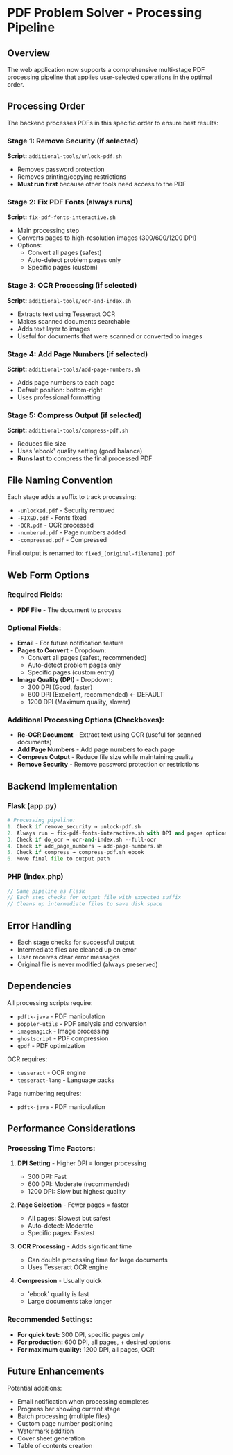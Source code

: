 # PDF Problem Solver - Processing Pipeline

## Overview

The web application now supports a comprehensive multi-stage PDF processing pipeline that applies user-selected operations in the optimal order.

## Processing Order

The backend processes PDFs in this specific order to ensure best results:

### Stage 1: Remove Security (if selected)
**Script:** `additional-tools/unlock-pdf.sh`
- Removes password protection
- Removes printing/copying restrictions
- **Must run first** because other tools need access to the PDF

### Stage 2: Fix PDF Fonts (always runs)
**Script:** `fix-pdf-fonts-interactive.sh`
- Main processing step
- Converts pages to high-resolution images (300/600/1200 DPI)
- Options:
  - Convert all pages (safest)
  - Auto-detect problem pages only
  - Specific pages (custom)

### Stage 3: OCR Processing (if selected)
**Script:** `additional-tools/ocr-and-index.sh`
- Extracts text using Tesseract OCR
- Makes scanned documents searchable
- Adds text layer to images
- Useful for documents that were scanned or converted to images

### Stage 4: Add Page Numbers (if selected)
**Script:** `additional-tools/add-page-numbers.sh`
- Adds page numbers to each page
- Default position: bottom-right
- Uses professional formatting

### Stage 5: Compress Output (if selected)
**Script:** `additional-tools/compress-pdf.sh`
- Reduces file size
- Uses 'ebook' quality setting (good balance)
- **Runs last** to compress the final processed PDF

## File Naming Convention

Each stage adds a suffix to track processing:
- `-unlocked.pdf` - Security removed
- `-FIXED.pdf` - Fonts fixed
- `-OCR.pdf` - OCR processed
- `-numbered.pdf` - Page numbers added
- `-compressed.pdf` - Compressed

Final output is renamed to: `fixed_[original-filename].pdf`

## Web Form Options

### Required Fields:
- **PDF File** - The document to process

### Optional Fields:
- **Email** - For future notification feature
- **Pages to Convert** - Dropdown:
  - Convert all pages (safest, recommended)
  - Auto-detect problem pages only
  - Specific pages (custom entry)
- **Image Quality (DPI)** - Dropdown:
  - 300 DPI (Good, faster)
  - 600 DPI (Excellent, recommended) ← DEFAULT
  - 1200 DPI (Maximum quality, slower)

### Additional Processing Options (Checkboxes):
- **Re-OCR Document** - Extract text using OCR (useful for scanned documents)
- **Add Page Numbers** - Add page numbers to each page
- **Compress Output** - Reduce file size while maintaining quality
- **Remove Security** - Remove password protection or restrictions

## Backend Implementation

### Flask (app.py)
```python
# Processing pipeline:
1. Check if remove_security → unlock-pdf.sh
2. Always run → fix-pdf-fonts-interactive.sh with DPI and pages options
3. Check if do_ocr → ocr-and-index.sh --full-ocr
4. Check if add_page_numbers → add-page-numbers.sh
5. Check if compress → compress-pdf.sh ebook
6. Move final file to output path
```

### PHP (index.php)
```php
// Same pipeline as Flask
// Each step checks for output file with expected suffix
// Cleans up intermediate files to save disk space
```

## Error Handling

- Each stage checks for successful output
- Intermediate files are cleaned up on error
- User receives clear error messages
- Original file is never modified (always preserved)

## Dependencies

All processing scripts require:
- `pdftk-java` - PDF manipulation
- `poppler-utils` - PDF analysis and conversion
- `imagemagick` - Image processing
- `ghostscript` - PDF compression
- `qpdf` - PDF optimization

OCR requires:
- `tesseract` - OCR engine
- `tesseract-lang` - Language packs

Page numbering requires:
- `pdftk-java` - PDF manipulation

## Performance Considerations

### Processing Time Factors:
1. **DPI Setting** - Higher DPI = longer processing
   - 300 DPI: Fast
   - 600 DPI: Moderate (recommended)
   - 1200 DPI: Slow but highest quality

2. **Page Selection** - Fewer pages = faster
   - All pages: Slowest but safest
   - Auto-detect: Moderate
   - Specific pages: Fastest

3. **OCR Processing** - Adds significant time
   - Can double processing time for large documents
   - Uses Tesseract OCR engine

4. **Compression** - Usually quick
   - 'ebook' quality is fast
   - Large documents take longer

### Recommended Settings:
- **For quick test:** 300 DPI, specific pages only
- **For production:** 600 DPI, all pages, + desired options
- **For maximum quality:** 1200 DPI, all pages, OCR

## Future Enhancements

Potential additions:
- Email notification when processing completes
- Progress bar showing current stage
- Batch processing (multiple files)
- Custom page number positioning
- Watermark addition
- Cover sheet generation
- Table of contents creation
